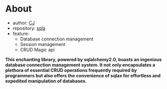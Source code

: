 # About

- author: [CJ](https://github.com/NC-Cj)
- repository: [sqla](https://github.com/NC-Cj/sqla)
- feature:
    - Database connection management
    - Session management
    - CRUD Magic api

**This enchanting library, powered by sqlalchemy2.0, boasts an ingenious database connection management system. It not**
**only encapsulates a plethora of essential CRUD operations frequently required by programmers but also offers the**
**convenience of sqlax for effortless and expedited manipulation of databases.**

